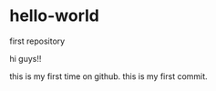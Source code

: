 # hello-world
first repository


hi guys!!


this is my first time on github.
this is my first commit.
